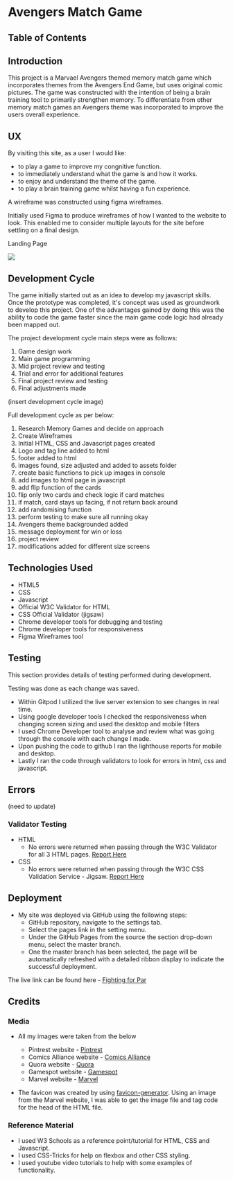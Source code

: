 # Avengers Match Game

## Table of Contents

## Introduction
This project is a Marvael Avengers themed memory match game which incorporates themes from the Avengers End Game, but uses original comic pictures. The game was constructed with the intention of being a brain training tool to primarily strengthen memory. To differentiate from other memory match games an Avengers theme was incorporated to improve the users overall experience.

## UX
By visiting this site, as a user I would like: 

- to play a game to improve my congnitive function.
- to immediately understand what the game is and how it works.
- to enjoy and understand the theme of the game.
- to play a brain training game whilst having a fun experience.

A wireframe was constructed using figma wireframes.

Initially used Figma to produce wireframes of how I wanted to the website to look. This enabled me to consider multiple layouts for the site before settling on a final design.

Landing Page

<img src="/assets/ux-files/memory-game-design.png" width="auto" height="auto">

## Development Cycle

The game initially started out as an idea to develop my javascript skills. Once the prototype was completed, it's concept was used as groundwork to develop this project. One of the advantages gained by doing this was the ability to code the game faster since the main game code logic had already been mapped out.

The project development cycle main steps were as follows:

1. Game design work
2. Main game programming
3. Mid project review and testing
4. Trial and error for additional features
5. Final project review and testing
6. Final adjustments made

(insert development cycle image)

Full development cycle as per below:

1. Research Memory Games and decide on approach
2. Create Wireframes
3. Initial HTML, CSS and Javascript pages created
4. Logo and tag line added to html
5. footer added to html
6. images found, size adjusted and added to assets folder
7. create basic functions to pick up images in console
8. add images to html page in javascript
9. add flip function of the cards
10. flip only two cards and check logic if card matches
11. if match, card stays up facing, if not return back around
12. add randomising function
13. perform testing to make sure all running okay
14. Avengers theme backgrounded added
15. message deployment for win or loss
16. project review
17. modifications added for different size screens

## Technologies Used

- HTML5
- CSS
- Javascript
- Official W3C Validator for HTML
- CSS Official Validator (jigsaw)
- Chrome developer tools for debugging and testing
- Chrome developer tools for responsiveness
- Figma Wireframes tool

## Testing

This section provides details of testing performed during development. 


Testing was done as each change was saved.

- Within Gitpod I utilized the live server extension to see changes in real time.
- Using google developer tools I checked the responsiveness when changing screen sizing and used the desktop and mobile filters
- I used Chrome Developer tool to analyse and review what was going through the console with each change I made.
- Upon pushing the code to github I ran the lighthouse reports for mobile and desktop.
- Lastly I ran the code through validators to look for errors in html, css and javascript.

## Errors

(need to update)

### Validator Testing

* HTML
    - No errors were returned when passing through the W3C Validator for all 3 HTML pages. [Report Here](https://validator.w3.org/nu/?showsource=yes&doc=https%3A%2F%2Fssmi8.github.io%2FFighting-for-Par%2F)
* CSS
    - No errors were returned when passing through the W3C CSS Validation Service - Jigsaw. [Report Here](https://jigsaw.w3.org/css-validator/validator?uri=https%3A%2F%2Fssmi8.github.io%2FFighting-for-Par%2F&profile=css3svg&usermedium=all&warning=1&vextwarning=&lang=en)



## Deployment

* My site was deployed via GitHub using the following steps:
    - GitHub repository, navigate to the settings tab.
    - Select the pages link in the setting menu.
    - Under the GitHub Pages from the source the section drop-down menu, select the master branch.
    - One the master branch has been selected, the page will be automatically refreshed with a detailed ribbon display to indicate the successful deployment.

The live link can be found here - [Fighting for Par](https://ssmi8.github.io/Fighting-for-Par/)

## Credits

### Media

* All my images were taken from the below

    - Pintrest website - [Pintrest](https://www.pintrest.co.uk)
    - Comics Alliance website - [Comics Alliance](https://www.comicsalliance.com)
    - Quora website - [Quora](https://www.quora.com)
    - Gamespot website - [Gamespot](https://www.comicvine.gamespot.com/)
    - Marvel website - [Marvel](https://www.marvel.com)




* The favicon was created by using [favicon-generator](https://www.favicon-generator.org/).  Using an image from the Marvel website, I was able to get the image file and tag code for the head of the HTML file.

### Reference Material

* I used W3 Schools as a reference point/tutorial for HTML, CSS and Javascript.
* I used CSS-Tricks for help on flexbox and other CSS styling.
* I used youtube video tutorials to help with some examples of functionality.

